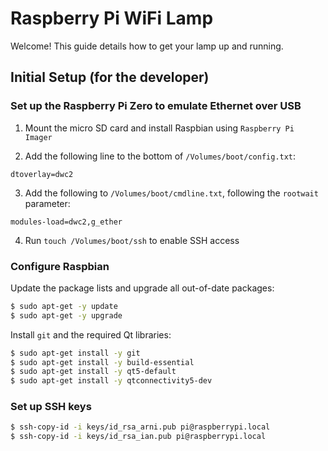 # Raspberry Pi WiFi Lamp

Welcome! This guide details how to get your lamp up and running.

## Initial Setup (for the developer)

### Set up the Raspberry Pi Zero to emulate Ethernet over USB

1. Mount the micro SD card and install Raspbian using `Raspberry Pi Imager`

2. Add the following line to the bottom of `/Volumes/boot/config.txt`:

```
dtoverlay=dwc2
```

3. Add the following to `/Volumes/boot/cmdline.txt`, following the `rootwait`
parameter:

```
modules-load=dwc2,g_ether
```

4. Run `touch /Volumes/boot/ssh` to enable SSH access

### Configure Raspbian

Update the package lists and upgrade all out-of-date packages:

```bash
$ sudo apt-get -y update
$ sudo apt-get -y upgrade
```

Install `git` and the required Qt libraries:

```bash
$ sudo apt-get install -y git
$ sudo apt-get install -y build-essential
$ sudo apt-get install -y qt5-default
$ sudo apt-get install -y qtconnectivity5-dev
```

### Set up SSH keys

```bash
$ ssh-copy-id -i keys/id_rsa_arni.pub pi@raspberrypi.local
$ ssh-copy-id -i keys/id_rsa_ian.pub pi@raspberrypi.local
```

